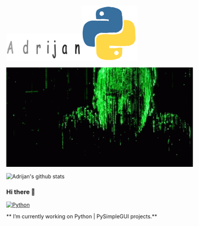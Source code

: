 ![Adrijan](9.gif)![Python](giphy.gif)


![Adrijan](ten.gif)


![Adrijan's github stats](https://github-readme-stats.vercel.app/api?username=adrijano&show_icons=true)




### Hi there 👋

[![Python](https://img.shields.io/pypi/pyversions/PySimpleGUI?style=plastic)](https://www.python.org/downloads/)


** I’m currently working on Python | PySimpleGUI projects.**


<!--
**adrijano/adrijano** is a ✨ _special_ ✨ repository because its `README.md` (this file) appears on your GitHub profile.

Here are some ideas to get you started:

- 🔭 I’m currently working on ...
- 🌱 I’m currently learning ...
- 👯 I’m looking to collaborate on ...
- 🤔 I’m looking for help with ...
- 💬 Ask me about ...
- 📫 How to reach me: ...
- 😄 Pronouns: ...
- ⚡ Fun fact: ...
-->
